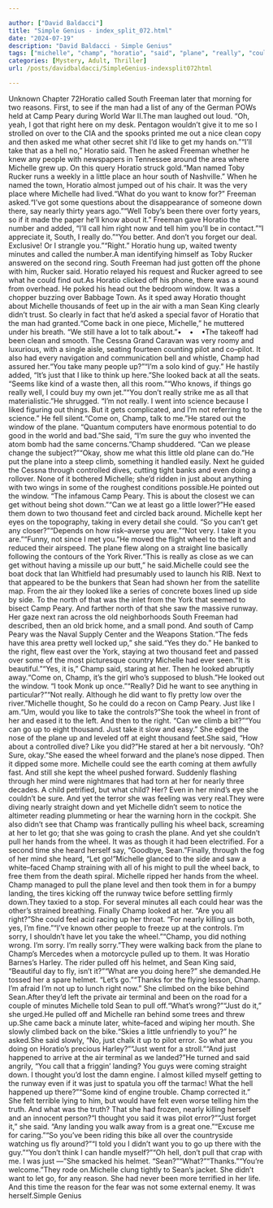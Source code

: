```yaml
---

author: ["David Baldacci"]
title: "Simple Genius - index_split_072.html"
date: "2024-07-19"
description: "David Baldacci - Simple Genius"
tags: ["michelle", "champ", "horatio", "said", "plane", "really", "could", "back", "wheel", "like", "go", "south", "freeman", "see", "man", "right", "take", "sean", "camp", "peary", "get", "want", "nearly", "thousand", "looked"]
categories: [Mystery, Adult, Thriller]
url: /posts/davidbaldacci/SimpleGenius-indexsplit072html

---
```



Unknown
Chapter 72Horatio called South Freeman later that morning for two reasons. First, to see if the man had a list of any of the German POWs held at Camp Peary during World War II.The man laughed out loud. “Oh, yeah, I got that right here on my desk. Pentagon wouldn’t give it to me so I strolled on over to the CIA and the spooks printed me out a nice clean copy and then asked me what other secret shit I’d like to get my hands on.”“I’ll take that as a hell no,” Horatio said. Then he asked Freeman whether he knew any people with newspapers in Tennessee around the area where Michelle grew up. On this query Horatio struck gold.“Man named Toby Rucker runs a weekly in a little place an hour south of Nashville.” When he named the town, Horatio almost jumped out of his chair. It was the very place where Michelle had lived.“What do you want to know for?” Freeman asked.“I’ve got some questions about the disappearance of someone down there, say nearly thirty years ago.”“Well Toby’s been there over forty years, so if it made the paper he’ll know about it.” Freeman gave Horatio the number and added, “I’ll call him right now and tell him you’ll be in contact.”“I appreciate it, South, I really do.”“You better. And don’t you forget our deal. Exclusive! Or I strangle you.”“Right.” Horatio hung up, waited twenty minutes and called the number.A man identifying himself as Toby Rucker answered on the second ring. South Freeman had just gotten off the phone with him, Rucker said. Horatio relayed his request and Rucker agreed to see what he could find out.As Horatio clicked off his phone, there was a sound from overhead. He poked his head out the bedroom window. It was a chopper buzzing over Babbage Town. As it sped away Horatio thought about Michelle thousands of feet up in the air with a man Sean King clearly didn’t trust. So clearly in fact that he’d asked a special favor of Horatio that the man had granted.“Come back in one piece, Michelle,” he muttered under his breath. “We still have a lot to talk about.”•    •    •The takeoff had been clean and smooth. The Cessna Grand Caravan was very roomy and luxurious, with a single aisle, seating fourteen counting pilot and co–pilot. It also had every navigation and communication bell and whistle, Champ had assured her.“You take many people up?”“I’m a solo kind of guy.” He hastily added, “It’s just that I like to think up here.”She looked back at all the seats. “Seems like kind of a waste then, all this room.”“Who knows, if things go really well, I could buy my own jet.”“You don’t really strike me as all that materialistic.”He shrugged. “I’m not really. I went into science because I liked figuring out things. But it gets complicated, and I’m not referring to the science.” He fell silent.“Come on, Champ, talk to me.”He stared out the window of the plane. “Quantum computers have enormous potential to do good in the world and bad.”She said, “I’m sure the guy who invented the atom bomb had the same concerns.”Champ shuddered. “Can we please change the subject?”“Okay, show me what this little old plane can do.”He put the plane into a steep climb, something it handled easily. Next he guided the Cessna through controlled dives, cutting tight banks and even doing a rollover. None of it bothered Michelle; she’d ridden in just about anything with two wings in some of the roughest conditions possible.He pointed out the window. “The infamous Camp Peary. This is about the closest we can get without being shot down.”“Can we at least go a little lower?”He eased them down to two thousand feet and circled back around. Michelle kept her eyes on the topography, taking in every detail she could. “So you can’t get any closer?”“Depends on how risk–averse you are.”“Not very. I take it you are.”“Funny, not since I met you.”He moved the flight wheel to the left and reduced their airspeed. The plane flew along on a straight line basically following the contours of the York River.“This is really as close as we can get without having a missile up our butt,” he said.Michelle could see the boat dock that Ian Whitfield had presumably used to launch his RIB. Next to that appeared to be the bunkers that Sean had shown her from the satellite map. From the air they looked like a series of concrete boxes lined up side by side. To the north of that was the inlet from the York that seemed to bisect Camp Peary. And farther north of that she saw the massive runway. Her gaze next ran across the old neighborhoods South Freeman had described, then an old brick home, and a small pond. And south of Camp Peary was the Naval Supply Center and the Weapons Station.“The feds have this area pretty well locked up,” she said.“Yes they do.” He banked to the right, flew east over the York, staying at two thousand feet and passed over some of the most picturesque country Michelle had ever seen.“It is beautiful.”“Yes, it is,” Champ said, staring at her. Then he looked abruptly away.“Come on, Champ, it’s the girl who’s supposed to blush.”He looked out the window. “I took Monk up once.”“Really? Did he want to see anything in particular?”“Not really. Although he did want to fly pretty low over the river.”Michelle thought, So he could do a recon on Camp Peary. Just like I am.“Um, would you like to take the controls?”She took the wheel in front of her and eased it to the left. And then to the right. “Can we climb a bit?”“You can go up to eight thousand. Just take it slow and easy.” She edged the nose of the plane up and leveled off at eight thousand feet.She said, “How about a controlled dive? Like you did?”He stared at her a bit nervously. “Oh? Sure, okay.”She eased the wheel forward and the plane’s nose dipped. Then it dipped some more. Michelle could see the earth coming at them awfully fast. And still she kept the wheel pushed forward. Suddenly flashing through her mind were nightmares that had torn at her for nearly three decades. A child petrified, but what child? Her? Even in her mind’s eye she couldn’t be sure. And yet the terror she was feeling was very real.They were diving nearly straight down and yet Michelle didn’t seem to notice the altimeter reading plummeting or hear the warning horn in the cockpit. She also didn’t see that Champ was frantically pulling his wheel back, screaming at her to let go; that she was going to crash the plane. And yet she couldn’t pull her hands from the wheel. It was as though it had been electrified. For a second time she heard herself say, “Goodbye, Sean.”Finally, through the fog of her mind she heard, “Let go!”Michelle glanced to the side and saw a white–faced Champ straining with all of his might to pull the wheel back, to free them from the death spiral. Michelle ripped her hands from the wheel. Champ managed to pull the plane level and then took them in for a bumpy landing, the tires kicking off the runway twice before settling firmly down.They taxied to a stop. For several minutes all each could hear was the other’s strained breathing. Finally Champ looked at her. “Are you all right?”She could feel acid racing up her throat. “For nearly killing us both, yes, I’m fine.”“I’ve known other people to freeze up at the controls. I’m sorry, I shouldn’t have let you take the wheel.”“Champ, you did nothing wrong. I’m sorry. I’m really sorry.”They were walking back from the plane to Champ’s Mercedes when a motorcycle pulled up to them. It was Horatio Barnes’s Harley. The rider pulled off his helmet, and Sean King said, “Beautiful day to fly, isn’t it?”“What are you doing here?” she demanded.He tossed her a spare helmet. “Let’s go.”“Thanks for the flying lesson, Champ. I’m afraid I’m not up to lunch right now.” She climbed on the bike behind Sean.After they’d left the private air terminal and been on the road for a couple of minutes Michelle told Sean to pull off.“What’s wrong?”“Just do it,” she urged.He pulled off and Michelle ran behind some trees and threw up.She came back a minute later, white–faced and wiping her mouth. She slowly climbed back on the bike.“Skies a little unfriendly to you?” he asked.She said slowly, “No, just chalk it up to pilot error. So what are you doing on Horatio’s precious Harley?”“Just went for a stroll.”“And just happened to arrive at the air terminal as we landed?”He turned and said angrily, “You call that a friggin’ landing? You guys were coming straight down. I thought you’d lost the damn engine. I almost killed myself getting to the runway even if it was just to spatula you off the tarmac! What the hell happened up there?”“Some kind of engine trouble. Champ corrected it.” She felt terrible lying to him, but would have felt even worse telling him the truth. And what was the truth? That she had frozen, nearly killing herself and an innocent person?“I thought you said it was pilot error?”“Just forget it,” she said. “Any landing you walk away from is a great one.”“Excuse me for caring.”“So you’ve been riding this bike all over the countryside watching us fly around?”“I told you I didn’t want you to go up there with the guy.”“You don’t think I can handle myself?”“Oh hell, don’t pull that crap with me. I was just —”She smacked his helmet. “Sean?”“What?”“Thanks.”“You’re welcome.”They rode on.Michelle clung tightly to Sean’s jacket. She didn’t want to let go, for any reason. She had never been more terrified in her life. And this time the reason for the fear was not some external enemy. It was herself.Simple Genius
